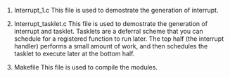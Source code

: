 1. Interrupt_1.c
    This file is used to demostrate the generation of interrupt.

2. Interrupt_tasklet.c
    This file is used to demostrate the generation of interrupt and tasklet.
    Tasklets are a deferral scheme that you can schedule for a registered function to run later. 
    The top half (the interrupt handler) performs a small amount of work, and then schedules the
    tasklet to execute later at the bottom half.

3. Makefile
    This file is used to compile the modules.
